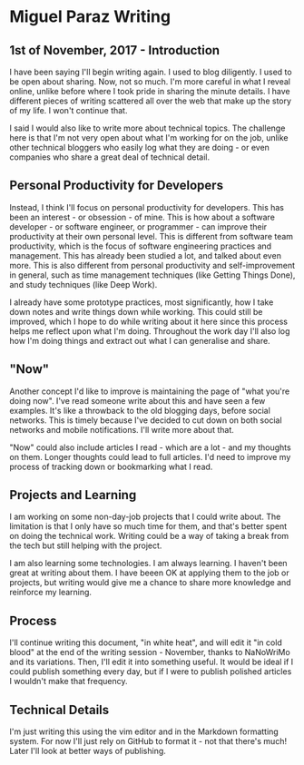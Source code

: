 Miguel Paraz Writing
====================

1st of November, 2017 - Introduction
------------------------------------

I have been saying I'll begin writing again. 
I used to blog diligently.
I used to be open about sharing. 
Now, not so much. 
I'm more careful in what I reveal online, 
unlike before where I took pride in sharing the 
minute details. 
I have different pieces of writing scattered all over the web
that make up the story of my life. I won't continue that.

I said I would also like to write more about technical topics.
The challenge here is that I'm not very open about what I'm working for on
the job, unlike other technical bloggers who easily log what they are doing -
or even companies who share a great deal of technical detail.

Personal Productivity for Developers
------------------------------------

Instead, I think I'll focus on personal productivity for developers.
This has been an interest - or obsession - of mine.
This is how about a software developer - or software engineer, or programmer -
can improve their productivity at their own personal level. 
This is different from software team productivity, which is the focus of
software engineering practices and management. 
This has already been studied a lot, and talked about even more.
This is also different from personal productivity and self-improvement in
general, such as time management techniques (like Getting Things Done), 
and study techniques (like Deep Work). 

I already have some prototype practices, most significantly,
how I take down notes and write things down while working. 
This could still be improved, which I hope to do while writing about it here
since this process helps me reflect upon what I'm doing.
Throughout the work day I'll also log how I'm doing things and extract out
what I can generalise and share.

"Now"
----
Another concept I'd like to improve is maintaining the page of 
"what you're doing now". I've read someone write about this and have seen
a few examples. It's like a throwback to the old blogging days, before 
social networks. This is timely because I've decided to cut down on both
social networks and mobile notifications. I'll write more about that.

"Now" could also include articles I read - which are a lot - 
and my thoughts on them. Longer thoughts could lead to full articles.
I'd need to improve my process of tracking down or bookmarking what I read.

Projects and Learning
---------------------
I am working on some non-day-job projects that I could write about.
The limitation is that I only have so much time for them, and that's better
spent on doing the technical work. Writing could be a way of taking a break
from the tech but still helping with the project.

I am also learning some technologies. I am always learning. 
I haven't been great at writing about them.
I have beeen OK at applying them to the job or projects, but writing would
give me a chance to share more knowledge and reinforce my learning.

Process
-------
I'll continue writing this document, "in white heat", and will edit it
"in cold blood" at the end of the writing session - 
November, thanks to NaNoWriMo and its variations. 
Then, I'll edit it into something useful. 
It would be ideal if I could publish something every day, 
but if I were to publish polished articles I wouldn't make that frequency.


Technical Details
-----------------
I'm just writing this using the vim editor and in the Markdown formatting
system. For now I'll just rely on GitHub to format it - not that there's much!
Later I'll look at better ways of publishing.



